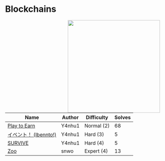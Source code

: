 # Blockchains

<img src="https://2024.ctf.sekai.team/themes/luna-vite/static/img/categories/Blockchains.svg" align="right" width=300>

| Name                             | Author | Difficulty | Solves |
| -------------------------------- | ------ | ---------- | ------ |
| [Play to Earn](play-to-earn)     | Y4nhu1 | Normal (2) | 68     |
| [イベント！ (Ibennto!)](ibennto) | Y4nhu1 | Hard (3)   | 5      |
| [SURVIVE](survive)               | Y4nhu1 | Hard (4)   | 5      |
| [Zoo](zoo)                       | snwo   | Expert (4) | 13     |

